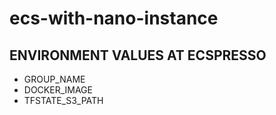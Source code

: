 # ecs-with-nano-instance

## ENVIRONMENT VALUES AT ECSPRESSO
 * GROUP_NAME
 * DOCKER_IMAGE
 * TFSTATE_S3_PATH